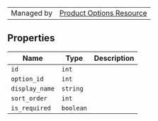 |||
|---|---|
| Managed by | [Product Options Resource](/api/stores/v2/products/options)

## Properties

| Name | Type | Description |
| --- | --- | --- |
| `id` | `int` |
| `option_id` | `int` |
| `display_name` | `string` |
| `sort_order` | `int` |
| `is_required` | `boolean` |
